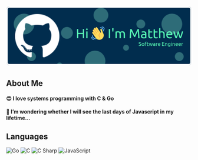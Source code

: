 <h1 align="center">
  <img src="./github-header-image.png" />
</h1>

## About Me

<h4> <span>😍</span> I love systems programming with C & Go</h4>
<h4> <span>🤔</span> I’m wondering whether I will see the last days of Javascript in my lifetime...</h4>

## Languages

![Go](https://img.shields.io/badge/-Go-2b2b2b?&logo=Go)
![C](https://img.shields.io/badge/-C-2b2b2b?&logo=C)
![C Sharp](https://img.shields.io/badge/-C%20Sharp-2b2b2b?&logo=Csharp)
![JavaScript](https://img.shields.io/badge/-Javascript-2b2b2b?&logo=Javascript)
